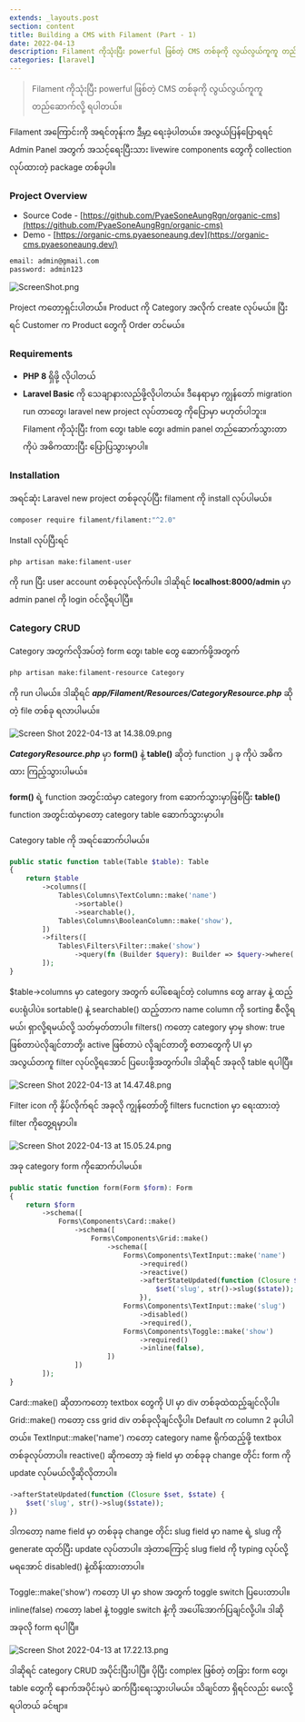 ```yaml
---
extends: _layouts.post
section: content
title: Building a CMS with Filament (Part - 1)
date: 2022-04-13
description: Filament ကိုသုံးပြီး powerful ဖြစ်တဲ့ CMS တစ်ခုကို လွယ်လွယ်ကူကူ တည်ဆောက်လို့ ရပါတယ်။
categories: [laravel]
---
```


> Filament ကိုသုံးပြီး powerful ဖြစ်တဲ့ CMS တစ်ခုကို လွယ်လွယ်ကူကူ တည်ဆောက်လို့ ရပါတယ်။

Filament အကြောင်းကို အရင်တုန်းက [ဒီမှာ](https://pyaesoneaung.dev/fliament) ရေးခဲ့ပါတယ်။ အလွယ်ပြန်ပြောရရင် Admin Panel အတွက် အသင့်ရေးပြီးသား livewire components တွေကို collection လုပ်ထားတဲ့ package တစ်ခုပါ။

### Project Overview

- Source Code - [https://github.com/PyaeSoneAungRgn/organic-cms](https://github.com/PyaeSoneAungRgn/organic-cms)
- Demo - [https://organic-cms.pyaesoneaung.dev](https://organic-cms.pyaesoneaung.dev/)

```txt
email: admin@gmail.com
password: admin123
```

![ScreenShot.png](https://cdn.hashnode.com/res/hashnode/image/upload/v1649830219586/108TMOEbF.png)

Project ကတော့ရှင်းပါတယ််။ Product ကို Category အလိုက် create လုပ်မယ်။ ပြီးရင် Customer က Product တွေကို Order တင်မယ်။

### Requirements

- **PHP 8** ရှိဖို့ လိုပါတယ်
- **Laravel Basic** ကို သေချာနားလည်ဖို့လိုပါတယ်။ ဒီနေရာမှာ ကျွန်တော် migration run တာတွေ၊ laravel new project လုပ်တာတွေ ကိုပြောမှာ မဟုတ်ပါဘူး။ Filament ကိုသုံးပြီး from တွေ၊ table တွေ၊ admin panel တည်ဆောက်သွားတာကိုပဲ အဓိကထားပြီး ပြောပြသွားမှာပါ။

### Installation

အရင်ဆုံး Laravel new project တစ်ခုလုပ်ပြီး filament ကို install လုပ်ပါမယ်။

```bash
composer require filament/filament:"^2.0"
```

Install လုပ်ပြီးရင်

```bash
php artisan make:filament-user
```

ကို run ပြီး user account တစ်ခုလုပ်လိုက်ပါ။
ဒါဆိုရင် **localhost:8000/admin** မှာ admin panel ကို login ဝင်လို့ရပါပြီ။

### Category CRUD

Category အတွက်လိုအပ်တဲ့ form တွေ၊ table တွေ ဆောက်ဖို့အတွက်

```bash
php artisan make:filament-resource Category
```

ကို run ပါမယ်။ ဒါဆိုရင် **_app/Filament/Resources/CategoryResource.php_** ဆိုတဲ့ file တစ်ခု ရလာပါမယ်။

![Screen Shot 2022-04-13 at 14.38.09.png](https://cdn.hashnode.com/res/hashnode/image/upload/v1649837318653/QldAO858b.png)

**_CategoryResource.php_** မှာ **form()** နဲ့ **table()** ဆိုတဲ့ function ၂ ခု ကိုပဲ အဓိကထား ကြည့်သွားပါမယ်။

**form()** ရဲ့ function အတွင်းထဲမှာ category from ဆောက်သွားမှာဖြစ်ပြီး **table()** function အတွင်းထဲမှာတော့ category table ဆောက်သွားမှာပါ။

Category table ကို အရင်ဆောက်ပါမယ်။

```php
public static function table(Table $table): Table
{
    return $table
        ->columns([
            Tables\Columns\TextColumn::make('name')
                ->sortable()
                ->searchable(),
            Tables\Columns\BooleanColumn::make('show'),
        ])
        ->filters([
            Tables\Filters\Filter::make('show')
                ->query(fn (Builder $query): Builder => $query->where('show', true)),
        ]);
}
```

$table->columns မှာ category အတွက် ပေါ်စေချင်တဲ့ columns တွေ array နဲ့ ထည့်ပေးရုံပါပဲ။ sortable() နဲ့ searchable() ထည့်တာက name column ကို sorting စီလို့ရမယ်၊ ရှာလို့ရမယ်လို့ သတ်မှတ်တာပါ။
filters() ကတော့ category မှာမှ show: true ဖြစ်တာပဲလိုချင်တာတို့၊ active ဖြစ်တာပဲ လိုချင်တာတို့ စတာတွေကို UI မှာ အလွယ်တကူ filter လုပ်လို့ရအောင် ပြပေးဖို့အတွက်ပါ။ ဒါဆိုရင်် အခုလို table ရပါပြီ။

![Screen Shot 2022-04-13 at 14.47.48.png](https://cdn.hashnode.com/res/hashnode/image/upload/v1649838751966/MdEQnlCoK.png)

Filter icon ကို နှိပ်လိုက်ရင် အခုလို ကျွန်တော်တို့ filters fucnction မှာ ရေးထားတဲ့ filter ကိုတွေ့ရမှာပါ။

![Screen Shot 2022-04-13 at 15.05.24.png](https://cdn.hashnode.com/res/hashnode/image/upload/v1649838937455/mXy6a2STD.png)

အခု category form ကိုဆောက်ပါမယ်။

```php
public static function form(Form $form): Form
{
    return $form
        ->schema([
            Forms\Components\Card::make()
                ->schema([
                    Forms\Components\Grid::make()
                        ->schema([
                            Forms\Components\TextInput::make('name')
                                ->required()
                                ->reactive()
                                ->afterStateUpdated(function (Closure $set, $state) {
                                    $set('slug', str()->slug($state));
                                }),
                            Forms\Components\TextInput::make('slug')
                                ->disabled()
                                ->required(),
                            Forms\Components\Toggle::make('show')
                                ->required()
                                ->inline(false),
                        ])
                ])
        ]);
}
```

Card::make() ဆိုတာကတော့ textbox တွေကို UI မှာ div တစ်ခုထဲထည့်ချင်လိုပါ။ Grid::make() ကတော့ css grid div တစ်ခုလိုချင်လို့ပါ။ Default က column 2 ခုပါပါတယ်။ TextInput::make('name') ကတော့ category name ရိုက်ထည့်ဖို့ textbox တစ်ခုလုပ်တာပါ။ reactive() ဆိုကတော့ အဲ့ field မှာ တစ်ခုခု change တိုင်း form ကို update လုပ်မယ်လို့ဆိုလိုတာပါ။

```php
->afterStateUpdated(function (Closure $set, $state) {
    $set('slug', str()->slug($state));
})
```

ဒါကတော့ name field မှာ တစ်ခုခု change တိုင်း slug field မှာ name ရဲ့ slug ကို generate ထုတ်ပြီး update လုပ်တာပါ။ အဲ့တာကြောင့် slug field ကို typing လုပ်လို့ မရအောင် disabled() နဲ့ထိန်းထားတာပါ။

Toggle::make('show') ကတော့ UI မှာ show အတွက် toggle switch ပြပေးတာပါ။ inline(false) ကတော့ label နဲ့ toggle switch နဲ့ကို အပေါ်အောက်ပြချင်လို့ပါ။ ဒါဆို အခုလို form ရပါပြီ။

![Screen Shot 2022-04-13 at 17.22.13.png](https://cdn.hashnode.com/res/hashnode/image/upload/v1649847152402/_m7S4BcA0.png)

ဒါဆိုရင် category CRUD အပိုင်းပြီးပါပြီ။ ပိုပြီး complex ဖြစ်တဲ့ တခြား form တွေ၊ table တွေကို နောက်အပိုင်းမှပဲ ဆက်ပြီးရေးသွားပါမယ်။ သိချင်တာ ရှိရင်လည်း မေးလို့ရပါတယ် ခင်ဗျာ။
